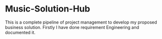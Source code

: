 # Music-Solution-Hub
This is a complete pipeline of project management to develop my proposed business solution. Firstly I have done requirement Engineering and documented it.
